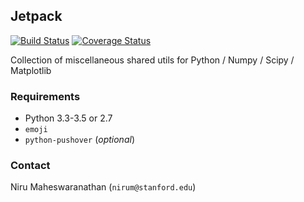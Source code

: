 ## Jetpack

[![Build Status](https://travis-ci.org/nirum/jetpack.svg?branch=master)](https://travis-ci.org/nirum/jetpack)
[![Coverage Status](https://coveralls.io/repos/nirum/jetpack/badge.svg?branch=master&service=github)](https://coveralls.io/github/nirum/jetpack?branch=master)

Collection of miscellaneous shared utils for Python / Numpy / Scipy / Matplotlib

### Requirements
- Python 3.3-3.5 or 2.7
- `emoji`
- `python-pushover` (_optional_)

### Contact
Niru Maheswaranathan (`nirum@stanford.edu`)
